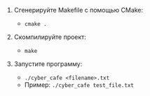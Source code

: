 1. Сгенерируйте Makefile с помощью CMake:
   * `cmake . `

2. Скомпилируйте проект:
    * `make`

3. Запустите программу:
   * `./cyber_cafe <filename>.txt`
   * Пример: `./cyber_cafe test_file.txt`